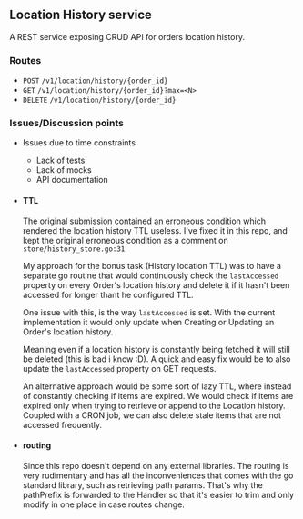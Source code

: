## Location History service
A REST service exposing CRUD API for orders location history.
### Routes
- `POST` `/v1/location/history/{order_id}`
- `GET` `/v1/location/history/{order_id}?max=<N>`
- `DELETE` `/v1/location/history/{order_id}`

### Issues/Discussion points
- Issues due to time constraints
  - Lack of tests
  - Lack of mocks
  - API documentation

- #### TTL
    The original submission contained an erroneous condition which rendered the location history TTL useless.
    I've fixed it in this repo, and kept the original erroneous condition as a comment on `store/history_store.go:31`
    
    My approach for the bonus task (History location TTL) was to have a separate go routine that would continuously check the `lastAccessed`
    property on every Order's location history and delete it if it hasn't been accessed for longer thant he configured TTL.
    
    One issue with this, is the way `lastAccessed` is set. With the current implementation it would only update when Creating or Updating an Order's location history.
    
    Meaning even if a location history is constantly being fetched it will still be deleted (this is bad i know :D). A quick and easy fix would be to also update the `lastAccessed` property on GET requests.
    
    An alternative approach would be some sort of lazy TTL, where instead of constantly checking if items are expired. We would check if items are expired only when trying to retrieve or append to the Location history. Coupled with a CRON job, we can also delete stale items that are not accessed frequently. 
    
- #### routing
  Since this repo doesn't depend on any external libraries. The routing is very rudimentary and has all the inconveniences that comes with the go standard library, such as retrieving path params.
  That's why the pathPrefix is forwarded to the Handler so that it's easier to trim and only modify in one place in case routes change.

